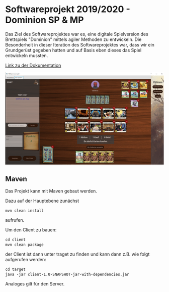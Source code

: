 Softwareprojekt 2019/2020	- Dominion SP & MP
===============

Das Ziel des Softwareprojektes war es, eine digitale Spielversion des Brettspiels "Dominion" mittels agiler Methoden zu entwickeln. Die Besonderheit in dieser Iteration des Softwareprojektes war, dass wir ein Grundgerüst gegeben hatten und auf Basis eben dieses das Spiel entwickeln mussten.

[Link zu der Dokumentation](https://github.com/MrDrache333/Dominion-Java-Version-Server-Client/blob/master/SWP_Gruppe_B-komprimiert.pdf)

<img src="https://github.com/MrDrache333/Dominion-Java-Version-Server-Client/blob/master/gameview.PNG?raw=true">



Maven
-----
Das Projekt kann mit Maven gebaut werden. 

Dazu auf der Hauptebene zunächst

<pre><code>mvn clean install
</code></pre>

aufrufen.

Um den Client zu bauen:
<pre><code>cd client
mvn clean package
</code></pre>

der Client ist dann unter traget zu finden und kann dann z.B. wie folgt aufgerufen werden:

<pre><code>cd target
java -jar client-1.0-SNAPSHOT-jar-with-dependencies.jar
</code></pre>

Analoges gilt für den Server.

